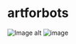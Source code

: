 # artforbots
![Image alt](https://github.com/Deku0022/raw/artforbots/75597416/230162548-94f96561-ac0b-4230-ab20-383dedc5d227.png)
![image](https://user-images.githubusercontent.com/75597416/230162548-94f96561-ac0b-4230-ab20-383dedc5d227.png)
